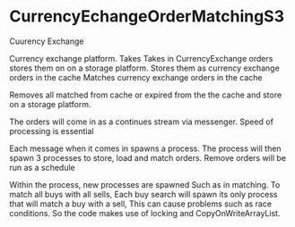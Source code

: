 # CurrencyEchangeOrderMatchingS3

Cuurency Exchange 

Currency exchange platform. Takes
Takes in CurrencyExchange orders
stores them on on a storage platform. 
Stores them as currency exchange orders in the cache 
Matches currency exchange orders in the cache

Removes  all matched from cache or expired from the the cache and store on a storage platform. 


The orders will come in as a continues stream via messenger. Speed of processing is essential 


Each message when it comes in spawns a  process. 
The process will then spawn 3 processes to store, load and match orders. 
Remove orders will be run as a schedule

Within the process, new processes are spawned Such as in matching.
To match all buys with all sells, Each buy search will spawn its only process that will match a buy with a sell,
This can cause problems such as race conditions. So the code makes use of locking and CopyOnWriteArrayList.
